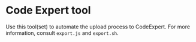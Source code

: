 # Code Expert tool

Use this tool(set) to automate the upload process to CodeExpert. For more information, consult `export.js` and `export.sh`.